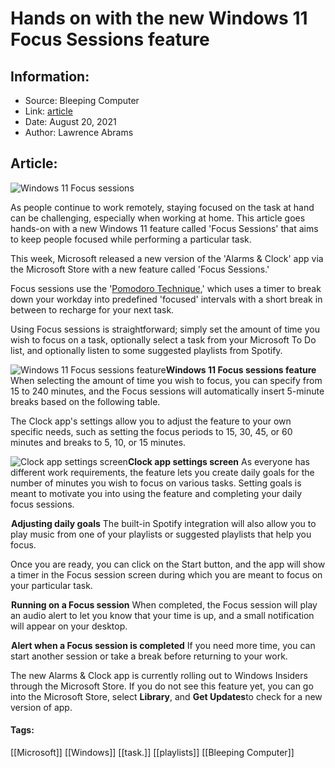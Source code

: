 # Hands on with the new Windows 11 Focus Sessions feature
### 

## Information:
+ Source: Bleeping Computer
+ Link: [article](https://www.bleepingcomputer.com/news/microsoft/hands-on-with-the-new-windows-11-focus-sessions-feature/)
+ Date: August 20, 2021
+ Author: Lawrence Abrams


## Article:
![Windows 11 Focus sessions](https://www.bleepstatic.com/content/hl-images/2021/08/20/windows-11-focus-sessions-header.jpg)


As people continue to work remotely, staying focused on the task at hand can be challenging, especially when working at home. This article goes hands-on with a new Windows 11 feature called 'Focus Sessions' that aims to keep people focused while performing a particular task.


This week, Microsoft released a new version of the 'Alarms & Clock' app via the Microsoft Store with a new feature called 'Focus Sessions.'



Focus sessions use the '[Pomodoro Technique](https://en.wikipedia.org/wiki/Pomodoro_Technique),' which uses a timer to break down your workday into predefined 'focused' intervals with a short break in between to recharge for your next task.


Using Focus sessions is straightforward; simply set the amount of time you wish to focus on a task, optionally select a task from your Microsoft To Do list, and optionally listen to some suggested playlists from Spotify.



![Windows 11 Focus sessions feature](https://www.bleepstatic.com/images/news/Microsoft/windows-11/f/focus-sessions/setup-focus-session.jpg)**Windows 11 Focus sessions feature**
When selecting the amount of time you wish to focus, you can specify from 15 to 240 minutes, and the Focus sessions will automatically insert 5-minute breaks based on the following table.


The Clock app's settings allow you to adjust the feature to your own specific needs, such as setting the focus periods to 15, 30, 45, or 60 minutes and breaks to 5, 10, or 15 minutes.



![Clock app settings screen](https://www.bleepstatic.com/images/news/Microsoft/windows-11/f/focus-sessions/clock-settings.jpg)**Clock app settings screen**
As everyone has different work requirements, the feature lets you create daily goals for the number of minutes you wish to focus on various tasks. Setting goals is meant to motivate you into using the feature and completing your daily focus sessions.



![Adjusting daily goals](data:image/gif;base64,R0lGODlhAQABAAAAACH5BAEKAAEALAAAAAABAAEAAAICTAEAOw==)**Adjusting daily goals**
The built-in Spotify integration will also allow you to play music from one of your playlists or suggested playlists that help you focus.


Once you are ready, you can click on the Start button, and the app will show a timer in the Focus session screen during which you are meant to focus on your particular task.



![Running on a Focus session](data:image/gif;base64,R0lGODlhAQABAAAAACH5BAEKAAEALAAAAAABAAEAAAICTAEAOw==)**Running on a Focus session**
When completed, the Focus session will play an audio alert to let you know that your time is up, and a small notification will appear on your desktop.



![Alert when a Focus session is completed](data:image/gif;base64,R0lGODlhAQABAAAAACH5BAEKAAEALAAAAAABAAEAAAICTAEAOw==)**Alert when a Focus session is completed**
If you need more time, you can start another session or take a break before returning to your work.


The new Alarms & Clock app is currently rolling out to Windows Insiders through the Microsoft Store. If you do not see this feature yet, you can go into the Microsoft Store, select **Library**, and **Get Updates**to check for a new version of app.




#### Tags:
[[Microsoft]] [[Windows]] [[task.]] [[playlists]] [[Bleeping Computer]]
